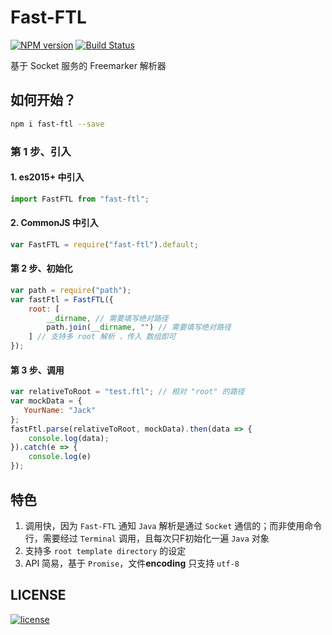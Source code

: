 # Fast-FTL

[![NPM version][npm-image]][npm-url] [![Build Status][travis-image]][travis-url]

基于 Socket 服务的 Freemarker 解析器

## 如何开始？
```bash
npm i fast-ftl --save
```
### 第 1 步、引入 
#### 1. es2015+ 中引入
```javascript
import FastFTL from "fast-ftl";
```

#### 2. CommonJS 中引入
```javascript
var FastFTL = require("fast-ftl").default;
```

#### 第 2 步、初始化
```javascript
var path = require("path");
var fastFtl = FastFTL({
    root: [
        __dirname, // 需要填写绝对路径
        path.join(__dirname, "") // 需要填写绝对路径
    ] // 支持多 root 解析 ，传入 数组即可
});
```

#### 第 3 步、调用
```javascript
var relativeToRoot = "test.ftl"; // 相对 "root" 的路径
var mockData = { 
   YourName: "Jack" 
};
fastFtl.parse(relativeToRoot, mockData).then(data => {
    console.log(data);
}).catch(e => {
    console.log(e)
});
```

## 特色
1. 调用快，因为 `Fast-FTL` 通知 `Java` 解析是通过 `Socket` 通信的；而非使用命令行，需要经过 `Terminal` 调用，且每次只F初始化一遍 `Java` 对象
2. 支持多 `root template directory` 的设定
3. API 简易，基于 `Promise`，文件**encoding** 只支持 `utf-8` 

## LICENSE
[![license][license-image]][license-url]


[npm-url]: https://npmjs.org/package/fast-ftl
[npm-image]: https://img.shields.io/npm/v/fast-ftl.svg
[license-url]: https://github.com/ImHype/Fast-FTL/blob/master/LICENSE
[license-image]: https://img.shields.io/github/license/imhype/Fast-FTL.svg
[travis-image]: https://travis-ci.org/ImHype/Fast-FTL.svg?branch=master
[travis-url]: https://travis-ci.org/ImHype/Fast-FTL
